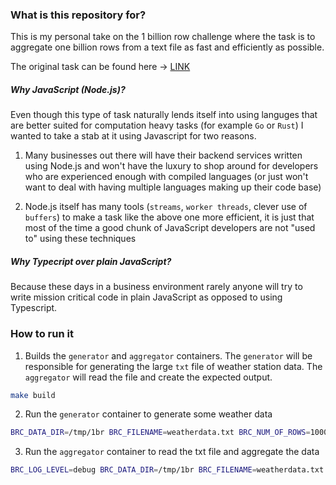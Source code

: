 ### What is this repository for?

This is my personal take on the 1 billion row challenge where the task is to aggregate one billion rows from a text file as fast and efficiently as possible.

The original task can be found here -> [LINK](https://github.com/gunnarmorling/1brc)

##### Why JavaScript (Node.js)?

Even though this type of task naturally lends itself into using languges that are better suited for computation heavy tasks (for example `Go` or `Rust`) I wanted to take a stab at it using Javascript for two reasons.

1. Many businesses out there will have their backend services written using Node.js and won't have the luxury to shop around for developers who are experienced enough with compiled languages (or just won't want to deal with having multiple languages making up their code base)

2. Node.js itself has many tools (`streams`, `worker threads`, clever use of `buffers`) to make a task like the above one more efficient, it is just that most of the time a good chunk of JavaScript developers are not "used to" using these techniques

##### Why Typecript over plain JavaScript?

Because these days in a business environment rarely anyone will try to write mission critical code in plain JavaScript as opposed to using Typescript.

### How to run it

1. Builds the `generator` and `aggregator` containers. The `generator` will be responsible for generating the large `txt` file of weather station data. The `aggregator` will read the file and create the expected output.

```sh
make build
```

2. Run the `generator` container to generate some weather data

```sh
BRC_DATA_DIR=/tmp/1br BRC_FILENAME=weatherdata.txt BRC_NUM_OF_ROWS=1000000000 make generate
```

3. Run the `aggregator` container to read the txt file and aggregate the data

```sh
BRC_LOG_LEVEL=debug BRC_DATA_DIR=/tmp/1br BRC_FILENAME=weatherdata.txt make aggregate
```
